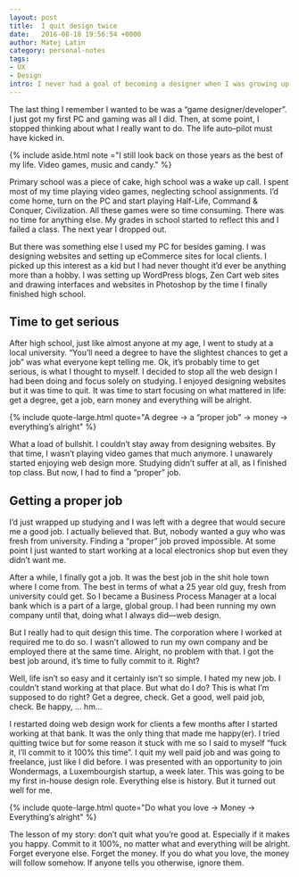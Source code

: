 ```yaml
---
layout: post
title:  I quit design twice
date:   2016-08-18 19:56:54 +0000
author: Matej Latin
category: personal-notes
tags:
- UX
- Design
intro: I never had a goal of becoming a designer when I was growing up. Like most young boys, I wanted to be a jet fighter pilot, a fireman, a police officer,… whatever I was most interested in at particular moment. 
---
```

The last thing I remember I wanted to be was a “game designer/developer”. I just got my first PC and gaming was all I did. Then, at some point, I stopped thinking about what I really want to do. The life auto–pilot must have kicked in.

{% include aside.html note ="I still look back on those years as the best of my life. Video games, music and candy." %}

Primary school was a piece of cake, high school was a wake up call. I spent most of my time playing video games, neglecting school assignments. I’d come home, turn on the PC and start playing Half-Life, Command & Conquer, Civilization. All these games were so time consuming. There was no time for anything else. My grades in school started to reflect this and I failed a class. The next year I dropped out.

But there was something else I used my PC for besides gaming. I was designing websites and setting up eCommerce sites for local clients. I picked up this interest as a kid but I had never thought it’d ever be anything more than a hobby. I was setting up WordPress blogs, Zen Cart web sites and drawing interfaces and websites in Photoshop by the time I finally finished high school.

## Time to get serious
After high school, just like almost anyone at my age, I went to study at a local university. “You’ll need a degree to have the slightest chances to get a job” was what everyone kept telling me. Ok, it’s probably time to get serious, is what I thought to myself. I decided to stop all the web design I had been doing and focus solely on studying. I enjoyed designing websites but it was time to quit. It was time to start focusing on what mattered in life: get a degree, get a job, earn money and everything will be alright.

{% include quote-large.html quote="A degree → a “proper job” → money → everything’s alright" %}

What a load of bullshit. I couldn’t stay away from designing websites. By that time, I wasn’t playing video games that much anymore. I unawarely started enjoying web design more. Studying didn’t suffer at all, as I finished top class. But now, I had to find a “proper” job.

## Getting a proper job
I’d just wrapped up studying and I was left with a degree that would secure me a good job. I actually believed that. But, nobody wanted a guy who was fresh from university. Finding a “proper” job proved impossible. At some point I just wanted to start working at a local electronics shop but even they didn’t want me.

After a while, I finally got a job. It was the best job in the shit hole town where I come from. The best in terms of what a 25 year old guy, fresh from university could get. So I became a Business Process Manager at a local bank which is a part of a large, global group. I had been running my own company until that, doing what I always did—web design.

But I really had to quit design this time. The corporation where I worked at required me to do so. I wasn’t allowed to run my own company and be employed there at the same time. Alright, no problem with that. I got the best job around, it’s time to fully commit to it. Right?

Well, life isn’t so easy and it certainly isn’t so simple. I hated my new job. I couldn’t stand working at that place. But what do I do? This is what I’m supposed to do right? Get a degree, check. Get a good, well paid job, check. Be happy, … hm…

I restarted doing web design work for clients a few months after I started working at that bank. It was the only thing that made me happy(er). I tried quitting twice but for some reason it stuck with me so I said to myself “fuck it, I’ll commit to it 100% this time”. I quit my well paid job and was going to freelance, just like I did before. I was presented with an opportunity to join Wondermags, a Luxembourgish startup, a week later. This was going to be my first in-house design role. Everything else is history. But it turned out well for me.

{% include quote-large.html quote="Do what you love → Money → Everything’s alright" %}

The lesson of my story: don’t quit what you’re good at. Especially if it makes you happy. Commit to it 100%, no matter what and everything will be alright. Forget everyone else. Forget the money. If you do what you love, the money will follow somehow. If anyone tells you otherwise, ignore them.